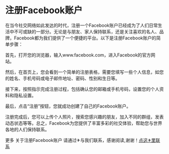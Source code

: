 # 注册Facebook账户

在当今社交网络如此发达的时代，注册一个Facebook账户已经成为了人们日常生活中不可或缺的一部分。无论是与朋友、家人保持联系，还是关注喜欢的名人、品牌，Facebook都为我们提供了一个便捷的平台。以下是注册Facebook账户的简单步骤：

首先，打开您的浏览器，输入www.facebook.com，进入Facebook的官方网站。

然后，在首页上，您会看到一个简单的注册表格，需要您填写一些个人信息，如您的姓名、手机号码或电子邮件地址、密码、性别和生日等。

接下来，按照指示完成注册过程，包括确认您的邮箱或手机号码，设置您的个人资料和隐私设置。

最后，点击“注册”按钮，您就成功创建了自己的Facebook账户。

注册完成后，您可以上传个人照片，搜索您感兴趣的朋友，加入不同的群组，发表动态状态等等。总之，Facebook为您提供了丰富多彩的社交体验，帮助您与世界各地的人们保持联系。

更多 关于注册Facebook账户 请通过✈与我们联系，感谢阅读,谢谢！[点这✈里联系](https://ww.k02.cc)